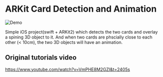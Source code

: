 # ARKit Card Detection and Animation
![Demo](https://user-images.githubusercontent.com/1845648/67168162-5f1d3f00-f356-11e9-8e7e-134362c69255.GIF)

Simple iOS project(swift + ARKit2) which detects the two cards and overlay a spining 3D object to it. And when two cards are phscially close to each other (< 10cm), the two 3D objects will have an animation.

## Original tutorials video 
https://www.youtube.com/watch?v=VmPHE8M2GZI&t=2405s


